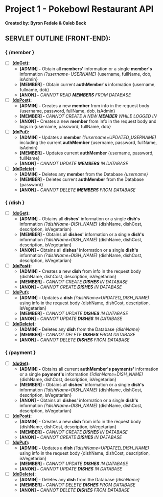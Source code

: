 # Project 1 - Pokebowl Restaurant API
#### Created by: Byron Fedele & Caleb Beck

## SERVLET OUTLINE (FRONT-END):
### { /member }
- [ ] **<u>(doGet)</u>:**
  - **[ADMIN] -** Obtain all **members'** information or a single **member's** information *(?username=USERNAME)* {username, fullName, dob, isAdmin}
  - **[MEMBER] -** Obtain current **authMember's** information {username, fullname, dob}
  - **[ANON] -** *CANNOT READ* ***MEMBERS*** *FROM DATABASE*
- [ ] **<u>(doPost)</u>:**
  - **[ADMIN] -** Creates a new **member** from info in the request body {username, password, fullName, dob, isAdmin}
  - **[MEMBER] -** *CANNOT CREATE A NEW ***MEMBER*** WHILE LOGGED IN*
  - **[ANON] -** Creates a new **member** from info in the request body and logs in {username, password, fullName, dob}
- [ ] **<u>(doPut)</u>:**
  - **[ADMIN] -** Updates a **member** *(?username=UPDATED_USERNAME)* including the current **authMember** {username, password, fullName, isAdmin}
  - **[MEMBER] -** Updates current **authMember** {username, password, fullName}
  - **[ANON] -** *CANNOT UPDATE* ***MEMBERS*** *IN DATABASE*
- [ ] **<u>(doDelete)</u>:**
  - **[ADMIN] -** Deletes any **member** from the Database *{username}*
  - **[MEMBER] -** Deletes current **authMember** from the Database {password}
  - **[ANON] -** *CANNOT DELETE* ***MEMBERS*** *FROM DATABASE*

### { /dish }
- [ ] **<u>(doGet)</u>:**
    - **[ADMIN] -** Obtains all **dishes'** information or a single **dish's** information *(?dishName=DISH_NAME)* {dishName, dishCost, description, isVegetarian}
    - **[MEMBER] -** Obtains all **dishes'** information or a single **dish's** information *(?dishName=DISH_NAME)* {dishName, dishCost, description, isVegetarian}
    - **[ANON] -** Obtains all **dishes'** information or a single **dish's** information *(?dishName=DISH_NAME)* {dishName, dishCost, description, isVegetarian}
- [ ] **<u>(doPost)</u>:**
    - **[ADMIN] -** Creates a new **dish** from info in the request body {dishName, dishCost, description, isVegetarian}
    - **[MEMBER] -** *CANNOT CREATE* ***DISHES*** *IN DATABASE*
    - **[ANON] -** *CANNOT CREATE* ***DISHES*** *IN DATABASE*
- [ ] **<u>(doPut)</u>:**
    - **[ADMIN] -** Updates a **dish** *(?dishName=UPDATED_DISH_NAME)* using info in the request body {dishName, dishCost, description, isVegetarian}
    - **[MEMBER] -** *CANNOT UPDATE* ***DISHES*** *IN DATABASE*
    - **[ANON] -** *CANNOT UPDATE* ***DISHES*** *IN DATABASE*
- [ ] **<u>(doDelete)</u>:**
    - **[ADMIN] -** Deletes any **dish** from the Database *{dishName}*
    - **[MEMBER] -** *CANNOT DELETE* ***DISHES*** *FROM DATABASE*
    - **[ANON] -** *CANNOT DELETE* ***DISHES*** *FROM DATABASE*

### { /payment }
- [ ] **<u>(doGet)</u>:**
    - **[ADMIN] -** Obtains all current **authMember's payments'** information or a single **payment's** information *(?dishName=DISH_NAME)* {dishName, dishCost, description, isVegetarian}
    - **[MEMBER] -** Obtains all **dishes'** information or a single **dish's** information *(?dishName=DISH_NAME)* {dishName, dishCost, description, isVegetarian}
    - **[ANON] -** Obtains all **dishes'** information or a single **dish's** information *(?dishName=DISH_NAME)* {dishName, dishCost, description, isVegetarian}
- [ ] **<u>(doPost)</u>:**
    - **[ADMIN] -** Creates a new **dish** from info in the request body {dishName, dishCost, description, isVegetarian}
    - **[MEMBER] -** *CANNOT CREATE* ***DISHES*** *IN DATABASE*
    - **[ANON] -** *CANNOT CREATE* ***DISHES*** *IN DATABASE*
- [ ] **<u>(doPut)</u>:**
    - **[ADMIN] -** Updates a **dish** *(?dishName=UPDATED_DISH_NAME)* using info in the request body {dishName, dishCost, description, isVegetarian}
    - **[MEMBER] -** *CANNOT UPDATE* ***DISHES*** *IN DATABASE*
    - **[ANON] -** *CANNOT UPDATE* ***DISHES*** *IN DATABASE*
- [ ] **<u>(doDelete)</u>:**
    - **[ADMIN] -** Deletes any **dish** from the Database *{dishName}*
    - **[MEMBER] -** *CANNOT DELETE* ***DISHES*** *FROM DATABASE*
    - **[ANON] -** *CANNOT DELETE* ***DISHES*** *FROM DATABASE*
